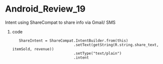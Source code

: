 # Android_Review_19
Intent using ShareCompat to share info via Gmail/ SMS


1. code 

          ShareIntent = ShareCompat.IntentBuilder.from(this)
                                   .setText(getString(R.string.share_text, itemSold, revenue))
                                   .setType("text/plain")
                                   .intent

